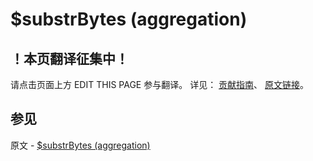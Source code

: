 # $substrBytes (aggregation)

## ！本页翻译征集中！

请点击页面上方 EDIT THIS PAGE 参与翻译。
详见：
[贡献指南]( https://github.com/JinMuInfo/MongoDB-Manual-zh/blob/master/CONTRIBUTING.md )、
[原文链接](  https://docs.mongodb.com/manual/reference/operator/aggregation/substrBytes/  )。
## 参见

原文 - [$substrBytes (aggregation)]( https://docs.mongodb.com/manual/reference/operator/aggregation/substrBytes/ )

